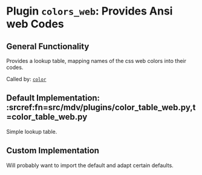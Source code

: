 # Plugin `colors_web`: Provides Ansi web Codes

## General Functionality

Provides a lookup table, mapping names of the css web colors into their codes.

Called by: [`color`](./color.md)

## Default Implementation: :srcref:fn=src/mdv/plugins/color_table_web.py,t=color_table_web.py

Simple lookup table.

## Custom Implementation

Will probably want to import the default and adapt certain defaults.
